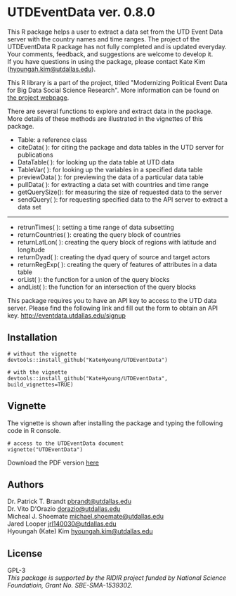 # UTDEventData ver. 0.8.0

This R package helps a user to extract a data set from the UTD Event Data server with the country names and time ranges. The project of the UTDEventData R package has not fully completed and is updated everyday. Your comments, feedback, and suggestions are welcome to develop it.   
If you have questions in using the package, please contact Kate Kim (<hyoungah.kim@utdallas.edu>).

This R library is a part of the project, titled "Modernizing Political Event Data for Big Data Social Science Research". More information can be found on [the project webpage](http://eventdata.utdallas.edu/data.html).

There are several functions to explore and extract data in the package. More details of these methods are illustrated in the vignettes of this package. 

- Table: a reference class 
- citeData( ): for citing the package and data tables in the UTD server for publications
- DataTable( ): for looking up the data table at UTD data 
- TableVar( ): for looking up the variables in a specified data table
- previewData( ): for previewing the data of a particular data table
- pullData( ): for extracting a data set with countries and time range 
- getQuerySize(): for measuring the size of requested data to the server
- sendQuery( ): for requesting specified data to the API server to extract a data set

****
- retrunTimes( ): setting a time range of data subsetting
- returnCountries( ): creating the query block of countries
- returnLatLon( ): creating the query block of regions with latitude and longitude
- returnDyad( ): creating the dyad query of source and target actors
- returnRegExp( ): creating the query of features of attributes in a data table
- orList( ): the function for a union of the query blocks 
- andList( ): the function for an intersection of the query blocks

This package requires you to have an API key to access to the UTD data server. Please find the following link and fill out the form to obtain an API key. 
<http://eventdata.utdallas.edu/signup>

## Installation

```
# without the vignette
devtools::install_github("KateHyoung/UTDEventData") 

# with the vignette
devtools::install_github("KateHyoung/UTDEventData", build_vignettes=TRUE)
```
## Vignette
The vignette is shown after installing the package and typing the following code in R console.

```
# access to the UTDEventData document 
vignette("UTDEventData")
```
Download the PDF version [here](https://github.com/KateHyoung/UTDEventData/raw/UTDEventData/UTDEventData.pdf)


## Authors  
Dr. Patrick T. Brandt <pbrandt@utdallas.edu>  
Dr. Vito D'Orazio <dorazio@utdallas.edu>  
Micheal J. Shoemate <michael.shoemate@utdallas.edu>  
Jared Looper <jrl140030@utdallas.edu>  
Hyoungah (Kate) Kim <hyoungah.kim@utdallas.edu>  

## License
GPL-3 <br/>
*This package is supported by the RIDIR project funded by National Science Foundatioin, Grant No. SBE-SMA-1539302.*
